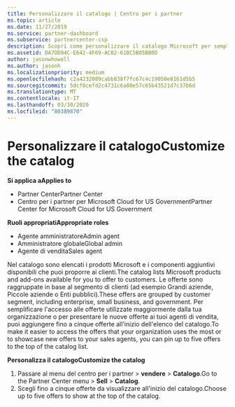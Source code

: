 ```yaml
---
title: Personalizzare il catalogo | Centro per i partner
ms.topic: article
ms.date: 11/27/2019
ms.service: partner-dashboard
ms.subservice: partnercenter-csp
description: Scopri come personalizzare il catalogo Microsoft per semplificare l'accesso alle offerte o ai prodotti dei partner che la tua organizzazione utilizza maggiormente.
ms.assetid: DA7DD94C-E642-4F69-AC02-61BC5B05BB0D
author: jasonwhowell
ms.author: jasonh
ms.localizationpriority: medium
ms.openlocfilehash: c2a4232089cabb838f7fc67c4c19050e8161d5b5
ms.sourcegitcommit: 5dcf8cefd2c4731c6a80e57c65b43521d7c37b6d
ms.translationtype: MT
ms.contentlocale: it-IT
ms.lasthandoff: 03/30/2020
ms.locfileid: "80389870"
---
```

# <a name="customize-the-catalog"></a><span data-ttu-id="b8322-103">Personalizzare il catalogo</span><span class="sxs-lookup"><span data-stu-id="b8322-103">Customize the catalog</span></span>

<span data-ttu-id="b8322-104">**Si applica a**</span><span class="sxs-lookup"><span data-stu-id="b8322-104">**Applies to**</span></span>

-  <span data-ttu-id="b8322-105">Partner Center</span><span class="sxs-lookup"><span data-stu-id="b8322-105">Partner Center</span></span>
-  <span data-ttu-id="b8322-106">Centro per i partner per Microsoft Cloud for US Government</span><span class="sxs-lookup"><span data-stu-id="b8322-106">Partner Center for Microsoft Cloud for US Government</span></span>

<span data-ttu-id="b8322-107">**Ruoli appropriati**</span><span class="sxs-lookup"><span data-stu-id="b8322-107">**Appropriate roles**</span></span>

- <span data-ttu-id="b8322-108">Agente amministratore</span><span class="sxs-lookup"><span data-stu-id="b8322-108">Admin agent</span></span>
- <span data-ttu-id="b8322-109">Amministratore globale</span><span class="sxs-lookup"><span data-stu-id="b8322-109">Global admin</span></span>
- <span data-ttu-id="b8322-110">Agente di vendita</span><span class="sxs-lookup"><span data-stu-id="b8322-110">Sales agent</span></span>

<span data-ttu-id="b8322-111">Nel catalogo sono elencati i prodotti Microsoft e i componenti aggiuntivi disponibili che puoi proporre ai clienti.</span><span class="sxs-lookup"><span data-stu-id="b8322-111">The catalog lists Microsoft products and add-ons available for you to offer to customers.</span></span> <span data-ttu-id="b8322-112">Le offerte sono raggruppate in base al segmento di clienti (ad esempio Grandi aziende, Piccole aziende o Enti pubblici).</span><span class="sxs-lookup"><span data-stu-id="b8322-112">These offers are grouped by customer segment, including enterprise, small business, and government.</span></span> <span data-ttu-id="b8322-113">Per semplificare l'accesso alle offerte utilizzate maggiormente dalla tua organizzazione o per presentare le nuove offerte ai tuoi agenti di vendita, puoi aggiungere fino a cinque offerte all'inizio dell'elenco del catalogo.</span><span class="sxs-lookup"><span data-stu-id="b8322-113">To make it easier to access the offers that your organization uses the most or to showcase new offers to your sales agents, you can pin up to five offers to the top of the catalog list.</span></span>

<span data-ttu-id="b8322-114">**Personalizza il catalogo**</span><span class="sxs-lookup"><span data-stu-id="b8322-114">**Customize the catalog**</span></span>

1.  <span data-ttu-id="b8322-115">Passare al menu del centro per i partner &gt; **vendere** &gt; **Catalogo**.</span><span class="sxs-lookup"><span data-stu-id="b8322-115">Go to the Partner Center menu &gt; **Sell** &gt; **Catalog**.</span></span>
2.  <span data-ttu-id="b8322-116">Scegli fino a cinque offerte da visualizzare all'inizio del catalogo.</span><span class="sxs-lookup"><span data-stu-id="b8322-116">Choose up to five offers to show at the top of the catalog.</span></span>

 

 




